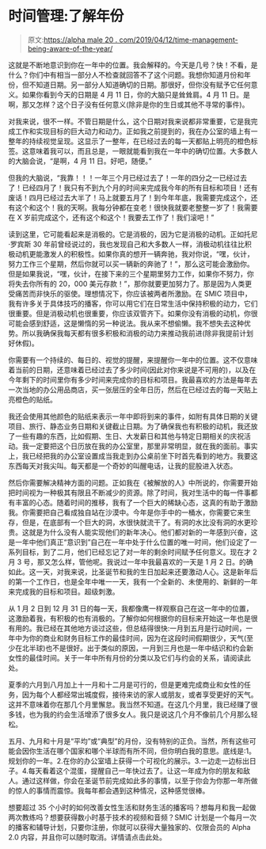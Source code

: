 # 时间管理:了解年份

> 原文:[https://alpha male 20 . com/2019/04/12/time-management-being-aware-of-the-year/](https://alphamale20.com/2019/04/12/time-management-being-aware-of-the-year/)

这就是不断地意识到你在一年中的位置。我会解释的。今天是几号？快！不看，是什么？你们中有相当一部分人不检查就回答不了这个问题。我想你知道月份和年份，但不知道日期。另一部分人知道确切的日期。那很好，但你没有赋予它任何意义。如果你看到今天的日期是 4 月 11 日，你的大脑只是耸耸肩。4 月 11 日。是啊，那又怎样？这个日子没有任何意义(除非是你的生日或其他不寻常的事件)。

对我来说，很不一样。不管日期是什么，这个日期对我来说都非常重要，它是我完成工作和实现目标的巨大动力和动力。正如我之前提到的，我在办公室的墙上有一整年的持续视觉呈现。这显示了一整年，在已经过去的每一天都贴上明亮的橙色标签。这意味着我可以，而且总是，一眼就能看到我在一年中的确切位置。大多数人的大脑会说，“是啊，4 月 11 日。好吧，随便。”

但我的大脑说，“我靠！！！一年三个月已经过去了！一年的四分之一已经过去了！已经四月了！我只有不到九个月的时间来完成我今年的所有目标和项目！还有废话！四月已经过去大半了！马上就要五月了！到今年年底，我需要完成这个，还有这个和这个！我的天啊。我每分钟都在变老！很快我就要老整整一岁了！我需要在 X 岁前完成这个，还有这个和这个！我要去工作了！我们滚吧！”

读到这里，它可能看起来是消极的。它是消极的，因为它是消极的动机。正如托尼·罗宾斯 30 年前曾经说过的，我也发现自己和大多数人一样，消极动机往往比积极动机更能激发人的积极性。如果你真的想开一辆奔驰，我对你说，“嘿，伙计，努力工作三个星期，然后你就可以买一辆新的奔驰了！”，那么这可能会激励你。但是如果我说，“嘿，伙计，在接下来的三个星期里努力工作，如果你不努力，你将失去你所有的 20，000 美元存款！”，那你就要更加努力了。那是因为人类更受痛苦而非快乐的驱使。理想情况下，你应该被两者所激励。在 SMIC 项目中，我有许多关于具体技巧的播客，你可以用它们在日常生活中保持积极的动力，它们很重要。但是消极动机也很重要，你应该双管齐下。如果你没有消极的动机，你很可能会感到舒适，这是懒惰的另一种说法。我从来不想偷懒。我不想失去这种优势。所以我确保我每天都有很多积极和消极的动力来推动我前进(除非我提前计划好休假)。

你需要有一个持续的、每日的、视觉的提醒，来提醒你一年中的位置。这不仅意味着当前的日期，还意味着已经过去了多少时间(因此对你来说是不可用的)，以及在今年剩下的时间里你有多少时间来完成你的目标和项目。我最喜欢的方法是每年去一次当地的办公用品商店，买一张层压的全年日历，然后在已经过去的每一天贴上亮橙色的贴纸。

我还会使用其他颜色的贴纸来表示一年中即将到来的事件，如附有具体日期的关键项目、旅行、静态业务日期和关键截止日期。为了确保我也有积极的动机，我还放了一些有趣的东西，比如假期、生日、大发薪日和其他与特定日期相关的庆祝活动。我一定要把这个日历放在我的办公室里，那里非常明显，就在我的面前。事实上，我已经把我的办公室设置成当我走到办公桌前坐下时首先看到的地方。我要这东西每天对我尖叫。每天都是一个奇妙的叫醒电话，让我的屁股进入状态。

然后你需要解决精神方面的问题。正如我在《被解放的人》中所说的，你需要开始把时间视为一种极其有限且不断减少的资源。除了时间，我对生活中的每一件事都有丰富的心态。随着时间的推移，我有了一个巨大的稀缺心态，这真的有助于激励我。你需要把自己看成独自站在沙漠中。今年是你手中的一桶水，你需要它来生存，但是，在底部有一个巨大的洞，水很快就流干了。有洞的水比没有洞的水更珍贵。这就是为什么没有人能实现他们的新年决心。他们都对新的一年感到兴奋，这是一年中他们真正“意识到”自己在一年中处于什么位置的唯一时间，他们设定了一系列目标，到了二月，他们已经忘记了对一年的剩余时间赋予任何意义。现在才 2 月 3 号，那又怎么样，管他呢。我说过一年中我最喜欢的一天是 1 月 2 日。的确如此。这一天，对我来说，比圣诞节和我的生日加起来还要激动人心。这是新年后的第一个工作日，也是全年中唯一一天，我有一个全新的、未使用的、新鲜的一年来完成我的目标和项目。超级刺激。

从 1 月 2 日到 12 月 31 日的每一天，我都像鹰一样观察自己在这一年中的位置，这激励着我，有积极的也有消极的。了解你如何根据你的目标来开始这一年也是很有用的。我已经在其他地方谈过这些，但总结得很快:一月到五月是行动时间，一年中为你的商业和财务目标工作的最佳时间，因为在这段时间假期很少，天气(至少在北半球)也不是很好。出于类似的原因，一月到三月也是一年中结识和约会新女性的最佳时间。关于一年中所有月份的分类以及它们与约会的关系，请阅读此处。

夏季的六月到八月加上十一月和十二月是可行的，但是更难完成商业和女性的任务，因为每个人都经常出城度假，接待来访的家人或朋友，或者享受更好的天气。这并不意味着你在那几个月里懈怠。我当然不知道。在这几个月里，我已经赚了很多钱，也为我的约会生活增添了很多女人。我只是说这几个月不像前几个月那么轻松。

五月、九月和十月是“平均”或“典型”的月份，没有特别的正负。当然，所有这些可能会因你生活在哪个国家和哪个半球而有所不同，但你明白我的意思。底线是:1。规划你的一年。2.在你的办公室墙上获得一个可视化的展示。3.一边走一边标出日子。4.每天看着这个混蛋，提醒自己一年快过去了。让这一年成为你的朋友和敌人。通过这样做，你会在圣诞节前完成如此多的事情，以至于你会为你那一年所做的惊人的事情而震惊。我每年都会遇到这种情况，这种感觉很棒。

想要超过 35 个小时的如何改善女性生活和财务生活的播客吗？想每月和我一起做两次教练吗？想要获得数小时基于技术的视频和音频？SMIC 计划是一个每月一次的播客和辅导计划，只要你注册，你就可以获得大量独家的、仅限会员的 Alpha 2.0 内容，并且你可以随时取消。详情请点击此处。